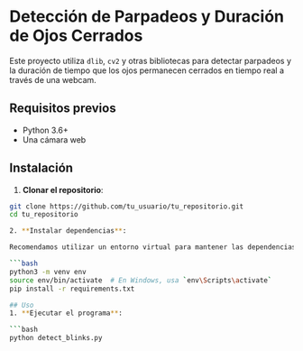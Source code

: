 # Detección de Parpadeos y Duración de Ojos Cerrados

Este proyecto utiliza `dlib`, `cv2` y otras bibliotecas para detectar parpadeos y la duración de tiempo que los ojos permanecen cerrados en tiempo real a través de una webcam.

## Requisitos previos

- Python 3.6+
- Una cámara web

## Instalación

1. **Clonar el repositorio**:

```bash
git clone https://github.com/tu_usuario/tu_repositorio.git
cd tu_repositorio

2. **Instalar dependencias**:

Recomendamos utilizar un entorno virtual para mantener las dependencias del proyecto aisladas. Aquí te muestro cómo hacerlo con venv:

```bash
python3 -m venv env
source env/bin/activate  # En Windows, usa `env\Scripts\activate`
pip install -r requirements.txt

## Uso
1. **Ejecutar el programa**:

```bash
python detect_blinks.py




